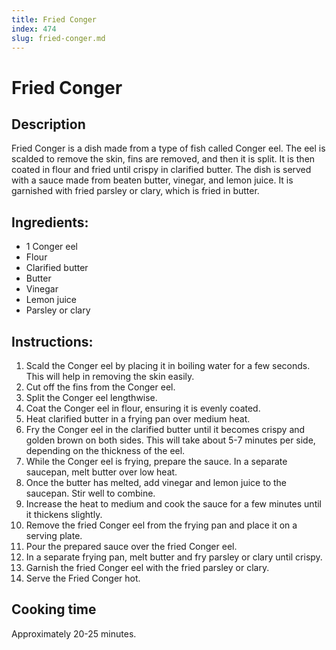 ```yaml
---
title: Fried Conger
index: 474
slug: fried-conger.md
---
```


# Fried Conger

## Description
Fried Conger is a dish made from a type of fish called Conger eel. The eel is scalded to remove the skin, fins are removed, and then it is split. It is then coated in flour and fried until crispy in clarified butter. The dish is served with a sauce made from beaten butter, vinegar, and lemon juice. It is garnished with fried parsley or clary, which is fried in butter.

## Ingredients:
- 1 Conger eel
- Flour
- Clarified butter
- Butter
- Vinegar
- Lemon juice
- Parsley or clary

## Instructions:
1. Scald the Conger eel by placing it in boiling water for a few seconds. This will help in removing the skin easily.
2. Cut off the fins from the Conger eel.
3. Split the Conger eel lengthwise.
4. Coat the Conger eel in flour, ensuring it is evenly coated.
5. Heat clarified butter in a frying pan over medium heat.
6. Fry the Conger eel in the clarified butter until it becomes crispy and golden brown on both sides. This will take about 5-7 minutes per side, depending on the thickness of the eel.
7. While the Conger eel is frying, prepare the sauce. In a separate saucepan, melt butter over low heat.
8. Once the butter has melted, add vinegar and lemon juice to the saucepan. Stir well to combine.
9. Increase the heat to medium and cook the sauce for a few minutes until it thickens slightly.
10. Remove the fried Conger eel from the frying pan and place it on a serving plate.
11. Pour the prepared sauce over the fried Conger eel.
12. In a separate frying pan, melt butter and fry parsley or clary until crispy.
13. Garnish the fried Conger eel with the fried parsley or clary.
14. Serve the Fried Conger hot.

## Cooking time
Approximately 20-25 minutes.